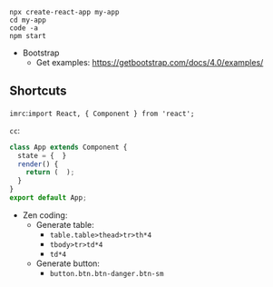 ```
npx create-react-app my-app
cd my-app
code -a
npm start
```

+ Bootstrap
  + Get examples: https://getbootstrap.com/docs/4.0/examples/

## Shortcuts

`imrc`:`import React, { Component } from 'react';`

`cc`: 

```javascript
class App extends Component {
  state = {  }
  render() { 
    return (  );
  }
}
export default App;
```

+ Zen coding:
  + Generate table: 
    + `table.table>thead>tr>th*4`
    + `tbody>tr>td*4`
    + `td*4`
  + Generate button:
    + `button.btn.btn-danger.btn-sm`